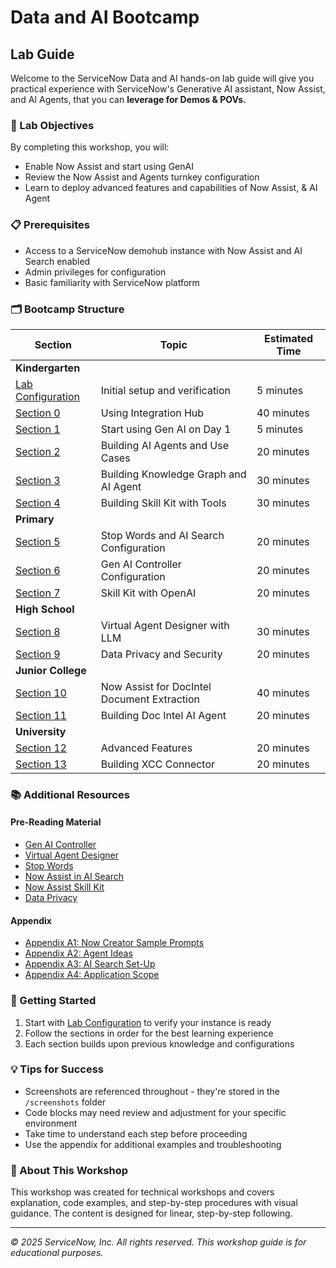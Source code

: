 # Data and AI Bootcamp

## Lab Guide

Welcome to the ServiceNow Data and AI hands-on lab guide will give you practical experience with ServiceNow's Generative AI assistant, Now Assist, and AI Agents, that you can **leverage for Demos & POVs.**

### 🎯 Lab Objectives

By completing this workshop, you will:
- Enable Now Assist and start using GenAI
- Review the Now Assist and Agents turnkey configuration
- Learn to deploy advanced features and capabilities of Now Assist, & AI Agent

### 📋 Prerequisites

- Access to a ServiceNow demohub instance with Now Assist and AI Search enabled
- Admin privileges for configuration
- Basic familiarity with ServiceNow platform

### 🗂️ Bootcamp Structure

| Section | Topic | Estimated Time |
|---------|-------|----------------|
| **Kindergarten**
| [Lab Configuration](lab-configuration.md) | Initial setup and verification | 5 minutes |
| [Section 0](section00-ihubv2a.md) | Using Integration Hub | 40 minutes | 
| [Section 1](section01-start-using-genai.md) | Start using Gen AI on Day 1 | 5 minutes |
| [Section 2](section02-building-agents-simple.md) | Building AI Agents and Use Cases | 20 minutes |
| [Section 3](section03-design-knowledge-graph.md) | Building Knowledge Graph and AI Agent | 30 minutes |
| [Section 4](section04-skill-kit.md) | Building Skill Kit with Tools | 30 minutes |
| **Primary**
| [Section 5](section05-ai-search-stop-words.md) | Stop Words and AI Search Configuration | 20 minutes |
| [Section 6](section06-genai-controller-config.md) | Gen AI Controller Configuration | 20 minutes |
| [Section 7](section07-skill-kit-with-open-ai.md) | Skill Kit with OpenAI  | 20 minutes |
| **High School**
| [Section 8](section08-virtual-agent-designer.md) | Virtual Agent Designer with LLM | 30 minutes |
| [Section 9](section09-data-privacy-security.md) | Data Privacy and Security | 20 minutes |
| **Junior College**
| [Section 10](section10-nowassist-for-DocIntel-Doc-Extraction.md) | Now Assist for DocIntel Document Extraction | 40 minutes |
| [Section 11](section11-building-incident-error-extract-ai-agent.md) | Building Doc Intel AI Agent | 20 minutes |
| **University**
| [Section 12](section12-advanced-features.md) | Advanced Features | 20 minutes |
| [Section 13](section13-xcc-connector.md) | Building XCC Connector | 20 minutes |

### 📚 Additional Resources

#### Pre-Reading Material 

- [Gen AI Controller](https://servicenow.sharepoint.com/sites/PlatformEnablement/SitePages/Generative-AI-Controller-FAQ.aspx?csf=1&web=1&e=54Uc8d&CID=0e880fea-6825-4c4e-a852-5614db031661)
- [Virtual Agent Designer](https://www.servicenow.com/docs/csh?topicname=conversation-designer-virtual-agent.html&version=latest)
- [Stop Words](https://www.servicenow.com/docs/csh?topicname=stop-words-ais.html&version=latest)
- [Now Assist in AI Search](https://www.servicenow.com/docs/bundle/zurich-platform-administration/page/administer/ai-search/reference/now-assist-ais.html)
- [Now Assist Skill Kit](https://www.servicenow.com/docs/csh?topicname=exploring-now-assist-skill-kit.html&version=latest)
- [Data Privacy](https://www.servicenow.com/docs/bundle/zurich-platform-security/page/administer/security/concept/explore-now-assist-data-privacy.html)

#### Appendix

- [Appendix A1: Now Creator Sample Prompts](appendix-a1-sample-prompts.md)
- [Appendix A2: Agent Ideas](appendix-a2-agent-ideas.md)
- [Appendix A3: AI Search Set-Up](appendix-a3-ai-search-setup.md)
- [Appendix A4: Application Scope](appendix-a4-application-scope.md)

### 🚀 Getting Started

1. Start with [Lab Configuration](lab-configuration.md) to verify your instance is ready
2. Follow the sections in order for the best learning experience
3. Each section builds upon previous knowledge and configurations

### 💡 Tips for Success

- Screenshots are referenced throughout - they're stored in the `/screenshots` folder
- Code blocks may need review and adjustment for your specific environment
- Take time to understand each step before proceeding
- Use the appendix for additional examples and troubleshooting

### 📄 About This Workshop

This workshop was created for technical workshops and covers explanation, code examples, and step-by-step procedures with visual guidance. The content is designed for linear, step-by-step following.

---

*© 2025 ServiceNow, Inc. All rights reserved. This workshop guide is for educational purposes.*
